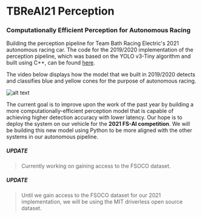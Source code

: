 # TBReAI21 Perception
### Computationally Efficient Perception for Autonomous Racing

Building the perception pipeline for Team Bath Racing Electric's 2021 autonomous racing car. The code for the 2019/2020 implementation of the perception pipeline, which was based on the YOLO v3-Tiny algorithm and built using C++, can be found [here](YOLOv3-Tiny-Implementation/code).

The video below displays how the model that we built in 2019/2020 detects and classifies blue and yellow cones for the purpose of autonomous racing.  

![alt text](https://github.com/TBReAI/TBReAI21-Perception/blob/main/YOLOv3-Tiny-Implementation/images-and-video/old-detection.gif "Detection GIF")

The current goal is to improve upon the work of the past year by building a more computationally-efficient perception model that is capable of achieving higher detection accuracy with lower latency. Our hope is to deploy the system on our vehicle for the **2021 FS-AI competition**. We will be building this new model using Python to be more aligned with the other systems in our autonomous pipeline. 

##### UPDATE
> Currently working on gaining access to the FSOCO dataset.
##### UPDATE
> Until we gain access to the FSOCO dataset for our 2021 implementation, we will be using the MIT driverless open source dataset.
